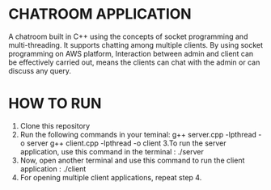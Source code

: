 # CHATROOM APPLICATION

A chatroom built in C++ using the concepts of socket programming and multi-threading. It supports chatting among multiple clients.
By using socket programming on AWS platform, Interaction between admin and client can be effectively carried out, means the clients can chat with the admin or can discuss any query.


# HOW TO RUN 
1. Clone this repository
2. Run the following commands in your teminal:
   g++ server.cpp -lpthread -o server
   g++ client.cpp -lpthread -o client
3.To run the server application, use this command in the terminal :
  ./server
4. Now, open another terminal and use this command to run the client application :
  ./client
5. For opening multiple client applications, repeat step 4.

